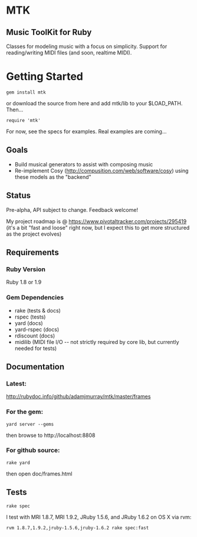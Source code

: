 # MTK
## Music ToolKit for Ruby

Classes for modeling music with a focus on simplicity. Support for reading/writing MIDI files (and soon, realtime MIDI).


# Getting Started

    gem install mtk

or download the source from here and add mtk/lib to your $LOAD_PATH. Then...

    require 'mtk'

For now, see the specs for examples. Real examples are coming...


## Goals

* Build musical generators to assist with composing music
* Re-implement Cosy (http://compusition.com/web/software/cosy) using these models as the "backend"



## Status

Pre-alpha, API subject to change. Feedback welcome!

My project roadmap is @ https://www.pivotaltracker.com/projects/295419
(it's a bit "fast and loose" right now, but I expect this to get more structured as the project evolves)



## Requirements
### Ruby Version

Ruby 1.8 or 1.9


### Gem Dependencies

* rake (tests & docs)
* rspec (tests)
* yard (docs)
* yard-rspec (docs)
* rdiscount (docs)
* midilib (MIDI file I/O -- not strictly required by core lib, but currently needed for tests)



## Documentation

### Latest:

http://rubydoc.info/github/adamjmurray/mtk/master/frames

### For the gem:

    yard server --gems

then browse to http://localhost:8808

### For github source:

    rake yard

then open doc/frames.html



## Tests

    rake spec

I test with MRI 1.8.7, MRI 1.9.2, JRuby 1.5.6, and JRuby 1.6.2 on OS X via rvm:

    rvm 1.8.7,1.9.2,jruby-1.5.6,jruby-1.6.2 rake spec:fast

